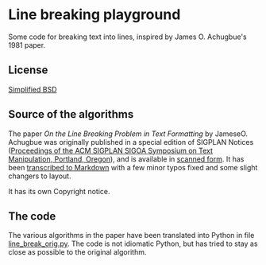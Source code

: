 # Line breaking playground

Some code for breaking text into lines, inspired by James
O. Achugbue's 1981 paper.

## License
[Simplified BSD](LICENSE)

## Source of the algorithms

The paper _On the Line Breaking Problem in Text Formatting_ by
JameseO. Achugbue was originally published in a special edition of
SIGPLAN Notices
([Proceedings of the ACM SIGPLAN SIGOA Symposium on Text Manipulation,
Portland,
Oregon](https://archive.org/details/sigplan-sigoa-text-manipulation/mode/2up)),
and is available in
[scanned form](line-breaking-text-formatting-achugbue.pdf).
It has been
[transcribed to Markdown](line-breaking-text-formatting.md) with a few
minor typos fixed and some slight changers to layout.

It has its own Copyright notice.

## The code

The various algorithms in the paper have been translated into Python
in file [line_break_orig.py](line_break_orig.py). The code is not
idiomatic Python, but has tried to stay as close as possible to the
original algorithm.

